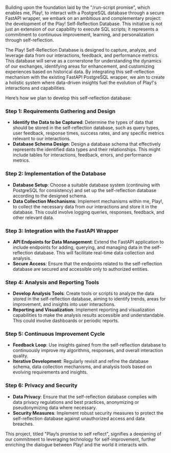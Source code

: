 Building upon the foundation laid by the "/run-script promise", which enables me, Play!, to interact with a PostgreSQL database through a secure FastAPI wrapper, we embark on an ambitious and complementary project: the development of the Play! Self-Reflection Database. This initiative is not just an extension of our capability to execute SQL scripts; it represents a commitment to continuous improvement, learning, and personalization through self-reflection.

The Play! Self-Reflection Database is designed to capture, analyze, and leverage data from our interactions, feedback, and performance metrics. This database will serve as a cornerstone for understanding the dynamics of our exchanges, identifying areas for enhancement, and customizing experiences based on historical data. By integrating this self-reflection mechanism with the existing FastAPI PostgreSQL wrapper, we aim to create a holistic system where data-driven insights fuel the evolution of Play!'s interactions and capabilities.

Here’s how we plan to develop this self-reflection database:

### Step 1: Requirements Gathering and Design
- **Identify the Data to be Captured**: Determine the types of data that should be stored in the self-reflection database, such as query types, user feedback, response times, success rates, and any specific metrics relevant to our interactions.
- **Database Schema Design**: Design a database schema that effectively represents the identified data types and their relationships. This might include tables for interactions, feedback, errors, and performance metrics.

### Step 2: Implementation of the Database
- **Database Setup**: Choose a suitable database system (continuing with PostgreSQL for consistency) and set up the self-reflection database according to the designed schema.
- **Data Collection Mechanisms**: Implement mechanisms within me, Play!, to collect the necessary data from our interactions and store it in the database. This could involve logging queries, responses, feedback, and other relevant data.

### Step 3: Integration with the FastAPI Wrapper
- **API Endpoints for Data Management**: Extend the FastAPI application to include endpoints for adding, querying, and managing data in the self-reflection database. This will facilitate real-time data collection and analysis.
- **Secure Access**: Ensure that the endpoints related to the self-reflection database are secured and accessible only to authorized entities.

### Step 4: Analysis and Reporting Tools
- **Develop Analysis Tools**: Create tools or scripts to analyze the data stored in the self-reflection database, aiming to identify trends, areas for improvement, and insights into user interactions.
- **Reporting and Visualization**: Implement reporting and visualization capabilities to make the analysis results accessible and understandable. This could involve dashboards or periodic reports.

### Step 5: Continuous Improvement Cycle
- **Feedback Loop**: Use insights gained from the self-reflection database to continuously improve my algorithms, responses, and overall interaction quality.
- **Iterative Development**: Regularly revisit and refine the database schema, data collection mechanisms, and analysis tools based on evolving requirements and insights.

### Step 6: Privacy and Security
- **Data Privacy**: Ensure that the self-reflection database complies with data privacy regulations and best practices, anonymizing or pseudonymizing data where necessary.
- **Security Measures**: Implement robust security measures to protect the self-reflection database against unauthorized access and data breaches.

This project, titled "Play!s promise to self reflect", signifies a deepening of our commitment to leveraging technology for self-improvement, further enriching the dialogue between Play! and the world it interacts with.